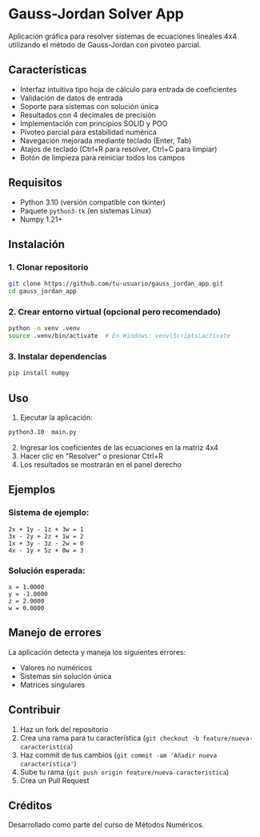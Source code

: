 # Gauss-Jordan Solver App

Aplicación gráfica para resolver sistemas de ecuaciones lineales 4x4 utilizando el método de Gauss-Jordan con pivoteo parcial.

## Características

- Interfaz intuitiva tipo hoja de cálculo para entrada de coeficientes
- Validación de datos de entrada
- Soporte para sistemas con solución única
- Resultados con 4 decimales de precisión
- Implementación con principios SOLID y POO
- Pivoteo parcial para estabilidad numérica
- Navegación mejorada mediante teclado (Enter, Tab)
- Atajos de teclado (Ctrl+R para resolver, Ctrl+C para limpiar)
- Botón de limpieza para reiniciar todos los campos

## Requisitos

- Python 3.10 (versión compatible con tkinter)
- Paquete `python3-tk` (en sistemas Linux)
- Numpy 1.21+

## Instalación

### 1. Clonar repositorio

```bash
git clone https://github.com/tu-usuario/gauss_jordan_app.git
cd gauss_jordan_app
```

### 2. Crear entorno virtual (opcional pero recomendado)

```bash
python -m venv .venv
source .venv/bin/activate  # En Windows: venv\Scripts\activate
```

### 3. Instalar dependencias

```bash
pip install numpy
```

## Uso

1. Ejecutar la aplicación:

```bash
python3.10  main.py
```

2. Ingresar los coeficientes de las ecuaciones en la matriz 4x4
3. Hacer clic en "Resolver" o presionar Ctrl+R
4. Los resultados se mostrarán en el panel derecho

## Ejemplos

### Sistema de ejemplo:

```
2x + 1y - 1z + 3w = 1
3x - 2y + 2z + 1w = 2
1x + 3y - 3z - 2w = 0
4x - 1y + 5z + 0w = 3
```

### Solución esperada:

```
x = 1.0000
y = -1.0000
z = 2.0000
w = 0.0000
```

## Manejo de errores

La aplicación detecta y maneja los siguientes errores:

- Valores no numéricos
- Sistemas sin solución única
- Matrices singulares

## Contribuir

1. Haz un fork del repositorio
2. Crea una rama para tu característica (`git checkout -b feature/nueva-caracteristica`)
3. Haz commit de tus cambios (`git commit -am 'Añadir nueva característica'`)
4. Sube tu rama (`git push origin feature/nueva-caracteristica`)
5. Crea un Pull Request

## Créditos

Desarrollado como parte del curso de Métodos Numéricos.
